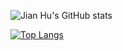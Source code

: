 ![Jian Hu's GitHub stats](https://github-readme-stats.vercel.app/api?username=hijkzzz&show_icons=true)

[![Top Langs](https://github-readme-stats.vercel.app/api/top-langs/?username=hijkzzz)](https://github.com/anuraghazra/github-readme-stats)


<!--
**hijkzzz/hijkzzz** is a ✨ _special_ ✨ repository because its `README.md` (this file) appears on your GitHub profile.

Here are some ideas to get you started:

- 🔭 I’m currently working on ...
- 🔭 I’m currently working on ...
- 🌱 I’m currently learning ...
- 👯 I’m looking to collaborate on ...
- 🤔 I’m looking for help with ...
- 💬 Ask me about ...
- 📫 How to reach me: ...
- 😄 Pronouns: ...
- ⚡ Fun fact: ...
-->

